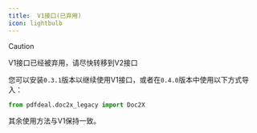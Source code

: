 ```yaml
---
title:  V1接口(已弃用)
icon: lightbulb
---
```


> [!caution]
> V1接口已经被弃用，请尽快转移到V2接口

您可以安装`0.3.1`版本以继续使用V1接口，或者在`0.4.0`版本中使用以下方式导入：

```python
from pdfdeal.doc2x_legacy import Doc2X
```

其余使用方法与V1保持一致。